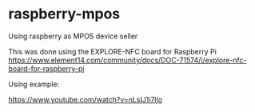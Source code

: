# raspberry-mpos
Using raspberry as MPOS device seller

This was done using the EXPLORE-NFC board for Raspberry Pi
https://www.element14.com/community/docs/DOC-71574/l/explore-nfc-board-for-raspberry-pi

Using example:

https://www.youtube.com/watch?v=nLsIJ1i7llo
